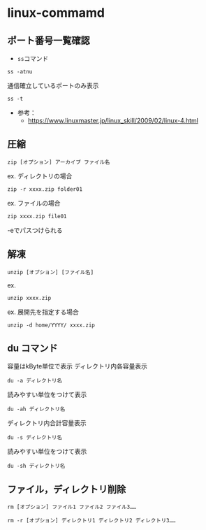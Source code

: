 # linux-commamd

## ポート番号一覧確認
* `ss`コマンド
```shell
ss -atnu
```
通信確立しているポートのみ表示
```shell
ss -t
```

* 参考：
    * https://www.linuxmaster.jp/linux_skill/2009/02/linux-4.html

## 圧縮
```
zip [オプション] アーカイブ ファイル名
```
ex. ディレクトリの場合
```
zip -r xxxx.zip folder01
```
ex. ファイルの場合
```
zip xxxx.zip file01
```
-eでパスつけられる

## 解凍
```
unzip [オプション] [ファイル名]
```
ex.
```
unzip xxxx.zip
```
ex. 展開先を指定する場合
```
unzip -d home/YYYY/ xxxx.zip
```

## du コマンド
容量はkByte単位で表示
ディレクトリ内各容量表示
```
du -a ディレクトリ名
```
読みやすい単位をつけて表示
```
du -ah ディレクトリ名
```
ディレクトリ内合計容量表示
```
du -s ディレクトリ名
```
読みやすい単位をつけて表示
```
du -sh ディレクトリ名
```
## ファイル，ディレクトリ削除
```
rm [オプション] ファイル1 ファイル2 ファイル3……
```
```
rm -r [オプション] ディレクトリ1 ディレクトリ2 ディレクトリ3……
```
